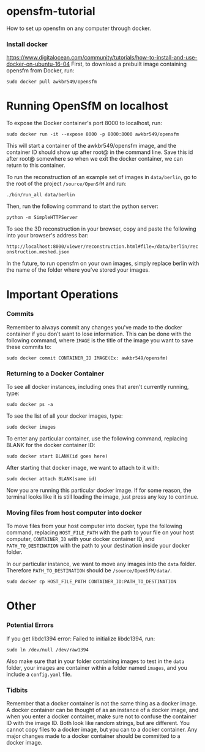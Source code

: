 # opensfm-tutorial
How to set up opensfm on any computer through docker.
### Install docker
https://www.digitalocean.com/community/tutorials/how-to-install-and-use-docker-on-ubuntu-16-04
First, to download a prebuilt image containing opensfm from Docker, run:

`sudo docker pull awkbr549/opensfm`
# Running OpenSfM on localhost
To expose the Docker container's port 8000 to localhost, run:

`sudo docker run -it --expose 8000 -p 8000:8000 awkbr549/opensfm`

This will start a container of the awkbr549/opensfm image, and the container ID should show up after root@ in the command line. Save this id after root@ somewhere so when we exit the docker container, we can return to this container.

To run the reconstruction of an example set of images in `data/berlin`, go to the root of the project `/source/OpenSfM` and run:

`./bin/run_all data/berlin`

Then, run the following command to start the python server:

`python -m SimpleHTTPServer`

To see the 3D reconstruction in your browser, copy and paste the following into your browser's address bar:

`http://localhost:8000/viewer/reconstruction.html#file=/data/berlin/reconstruction.meshed.json`

In the future, to run opensfm on your own images, simply replace berlin with the name of the folder where you've stored your images.
# Important Operations
### Commits
Remember to always commit any changes you've made to the docker container if you don't want to lose information. This can be done with the following command, where `IMAGE` is the title of the image you want to save these commits to:

`sudo docker commit CONTAINER_ID IMAGE(Ex: awkbr549/opensfm)`
### Returning to a Docker Container
To see all docker instances, including ones that aren't currently running, type:

`sudo docker ps -a`

To see the list of all your docker images, type:

`sudo docker images`

To enter any particular container, use the following command, replacing BLANK for the docker container ID:

`sudo docker start BLANK(id goes here)`

After starting that docker image, we want to attach to it with:

`sudo docker attach BLANK(same id)`

Now you are running this particular docker image. If for some reason, the terminal looks like it is still loading the image, just press any key to continue.

### Moving files from host computer into docker
To move files from your host computer into docker, type the following command, replacing `HOST_FILE_PATH` with the path to your file on your host computer, `CONTAINER_ID` with your docker container ID, and `PATH_TO_DESTINATION` with the path to your destination inside your docker folder.

In our particular instance, we want to move any images into the `data` folder. Therefore `PATH_TO_DESTINATION` should be `/source/OpenSfM/data/`.

`sudo docker cp HOST_FILE_PATH CONTAINER_ID:PATH_TO_DESTINATION`

# Other
### Potential Errors

If you get libdc1394 error: Failed to initialize libdc1394, run:

`sudo ln /dev/null /dev/raw1394`

Also make sure that in your folder containing images to test in the `data` folder, your images are container within a folder named `images`, and you include a `config.yaml` file.

### Tidbits
Remember that a docker container is not the same thing as a docker image. A docker container can be thought of as an instance of a docker image, and when you enter a docker container, make sure not to confuse the container ID with the image ID. Both look like random strings, but are different. You cannot copy files to a docker image, but you can to a docker container. Any major changes made to a docker container should be committed to a docker image.
